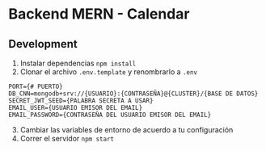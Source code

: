 # Backend MERN - Calendar

## Development

1. Instalar dependencias `npm install`
2. Clonar el archivo `.env.template` y renombrarlo a `.env`
```
PORT={# PUERTO}
DB_CNN=mongodb+srv://{USUARIO}:{CONTRASEÑA}@{CLUSTER}/{BASE DE DATOS}
SECRET_JWT_SEED={PALABRA SECRETA A USAR}
EMAIL_USER={USUARIO EMISOR DEL EMAIL}
EMAIL_PASSWORD={CONTRASEÑA DEL USUARIO EMISOR DEL EMAIL}
```
3. Cambiar las variables de entorno de acuerdo a tu configuración
4. Correr el servidor `npm start`
